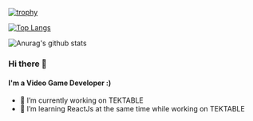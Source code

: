 [![trophy](https://github-profile-trophy.vercel.app/?username=m7d2&theme=dracula)](https://github.com/m7d2/github-profile-trophy)

[![Top Langs](https://github-readme-stats.vercel.app/api/top-langs/?username=m7d2&layout=compact)](https://github.com/anuraghazra/github-readme-stats)

![Anurag's github stats](https://github-readme-stats.vercel.app/api?username=m7d2&show_icons=true&theme=radical)


### Hi there 👋

#### I'm a Video Game Developer :)

- 🔭 I’m currently working on TEKTABLE
- 🌱 I’m learning ReactJs at the same time while working on TEKTABLE


